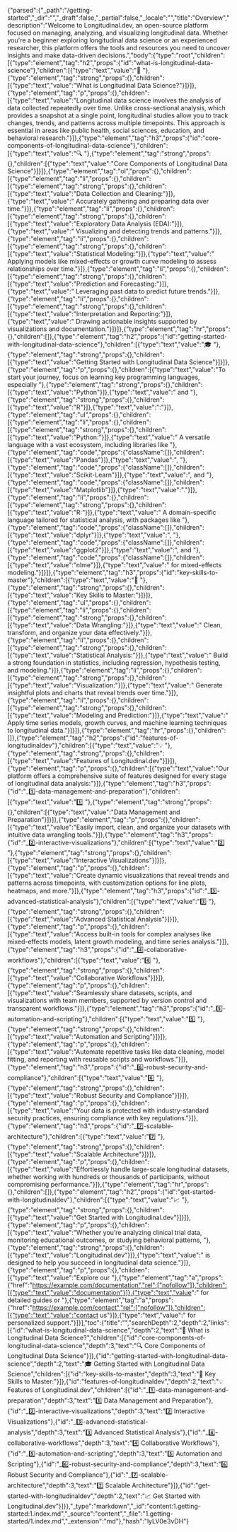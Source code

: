 {"parsed":{"_path":"/getting-started","_dir":"","_draft":false,"_partial":false,"_locale":"","title":"Overview","description":"Welcome to Longitudinal.dev, an open-source platform focused on managing, analyzing, and visualizing longitudinal data. Whether you're a beginner exploring longitudinal data science or an experienced researcher, this platform offers the tools and resources you need to uncover insights and make data-driven decisions.","body":{"type":"root","children":[{"type":"element","tag":"h2","props":{"id":"what-is-longitudinal-data-science"},"children":[{"type":"text","value":"🚀 "},{"type":"element","tag":"strong","props":{},"children":[{"type":"text","value":"What is Longitudinal Data Science?"}]}]},{"type":"element","tag":"p","props":{},"children":[{"type":"text","value":"Longitudinal data science involves the analysis of data collected repeatedly over time. Unlike cross-sectional analysis, which provides a snapshot at a single point, longitudinal studies allow you to track changes, trends, and patterns across multiple timepoints. This approach is essential in areas like public health, social sciences, education, and behavioral research."}]},{"type":"element","tag":"h3","props":{"id":"core-components-of-longitudinal-data-science"},"children":[{"type":"text","value":"🔍 "},{"type":"element","tag":"strong","props":{},"children":[{"type":"text","value":"Core Components of Longitudinal Data Science"}]}]},{"type":"element","tag":"ol","props":{},"children":[{"type":"element","tag":"li","props":{},"children":[{"type":"element","tag":"strong","props":{},"children":[{"type":"text","value":"Data Collection and Cleaning:"}]},{"type":"text","value":" Accurately gathering and preparing data over time."}]},{"type":"element","tag":"li","props":{},"children":[{"type":"element","tag":"strong","props":{},"children":[{"type":"text","value":"Exploratory Data Analysis (EDA):"}]},{"type":"text","value":" Visualizing and detecting trends and patterns."}]},{"type":"element","tag":"li","props":{},"children":[{"type":"element","tag":"strong","props":{},"children":[{"type":"text","value":"Statistical Modeling:"}]},{"type":"text","value":" Applying models like mixed-effects or growth curve modeling to assess relationships over time."}]},{"type":"element","tag":"li","props":{},"children":[{"type":"element","tag":"strong","props":{},"children":[{"type":"text","value":"Prediction and Forecasting:"}]},{"type":"text","value":" Leveraging past data to predict future trends."}]},{"type":"element","tag":"li","props":{},"children":[{"type":"element","tag":"strong","props":{},"children":[{"type":"text","value":"Interpretation and Reporting:"}]},{"type":"text","value":" Drawing actionable insights supported by visualizations and documentation."}]}]},{"type":"element","tag":"hr","props":{},"children":[]},{"type":"element","tag":"h2","props":{"id":"getting-started-with-longitudinal-data-science"},"children":[{"type":"text","value":"🎓 "},{"type":"element","tag":"strong","props":{},"children":[{"type":"text","value":"Getting Started with Longitudinal Data Science"}]}]},{"type":"element","tag":"p","props":{},"children":[{"type":"text","value":"To start your journey, focus on learning key programming languages, especially "},{"type":"element","tag":"strong","props":{},"children":[{"type":"text","value":"Python"}]},{"type":"text","value":" and "},{"type":"element","tag":"strong","props":{},"children":[{"type":"text","value":"R"}]},{"type":"text","value":":"}]},{"type":"element","tag":"ul","props":{},"children":[{"type":"element","tag":"li","props":{},"children":[{"type":"element","tag":"strong","props":{},"children":[{"type":"text","value":"Python:"}]},{"type":"text","value":" A versatile language with a vast ecosystem, including libraries like "},{"type":"element","tag":"code","props":{"className":[]},"children":[{"type":"text","value":"Pandas"}]},{"type":"text","value":", "},{"type":"element","tag":"code","props":{"className":[]},"children":[{"type":"text","value":"Scikit-Learn"}]},{"type":"text","value":", and "},{"type":"element","tag":"code","props":{"className":[]},"children":[{"type":"text","value":"Matplotlib"}]},{"type":"text","value":"."}]},{"type":"element","tag":"li","props":{},"children":[{"type":"element","tag":"strong","props":{},"children":[{"type":"text","value":"R:"}]},{"type":"text","value":" A domain-specific language tailored for statistical analysis, with packages like "},{"type":"element","tag":"code","props":{"className":[]},"children":[{"type":"text","value":"dplyr"}]},{"type":"text","value":", "},{"type":"element","tag":"code","props":{"className":[]},"children":[{"type":"text","value":"ggplot2"}]},{"type":"text","value":", and "},{"type":"element","tag":"code","props":{"className":[]},"children":[{"type":"text","value":"nlme"}]},{"type":"text","value":" for mixed-effects modeling."}]}]},{"type":"element","tag":"h3","props":{"id":"key-skills-to-master"},"children":[{"type":"text","value":"🧠 "},{"type":"element","tag":"strong","props":{},"children":[{"type":"text","value":"Key Skills to Master:"}]}]},{"type":"element","tag":"ul","props":{},"children":[{"type":"element","tag":"li","props":{},"children":[{"type":"element","tag":"strong","props":{},"children":[{"type":"text","value":"Data Wrangling:"}]},{"type":"text","value":" Clean, transform, and organize your data effectively."}]},{"type":"element","tag":"li","props":{},"children":[{"type":"element","tag":"strong","props":{},"children":[{"type":"text","value":"Statistical Analysis:"}]},{"type":"text","value":" Build a strong foundation in statistics, including regression, hypothesis testing, and modeling."}]},{"type":"element","tag":"li","props":{},"children":[{"type":"element","tag":"strong","props":{},"children":[{"type":"text","value":"Visualization:"}]},{"type":"text","value":" Generate insightful plots and charts that reveal trends over time."}]},{"type":"element","tag":"li","props":{},"children":[{"type":"element","tag":"strong","props":{},"children":[{"type":"text","value":"Modeling and Prediction:"}]},{"type":"text","value":" Apply time series models, growth curves, and machine learning techniques to longitudinal data."}]}]},{"type":"element","tag":"hr","props":{},"children":[]},{"type":"element","tag":"h2","props":{"id":"features-of-longitudinaldev"},"children":[{"type":"text","value":"💡 "},{"type":"element","tag":"strong","props":{},"children":[{"type":"text","value":"Features of Longitudinal.dev"}]}]},{"type":"element","tag":"p","props":{},"children":[{"type":"text","value":"Our platform offers a comprehensive suite of features designed for every stage of longitudinal data analysis:"}]},{"type":"element","tag":"h3","props":{"id":"_1️⃣-data-management-and-preparation"},"children":[{"type":"text","value":"1️⃣ "},{"type":"element","tag":"strong","props":{},"children":[{"type":"text","value":"Data Management and Preparation"}]}]},{"type":"element","tag":"p","props":{},"children":[{"type":"text","value":"Easily import, clean, and organize your datasets with intuitive data wrangling tools."}]},{"type":"element","tag":"h3","props":{"id":"_2️⃣-interactive-visualizations"},"children":[{"type":"text","value":"2️⃣ "},{"type":"element","tag":"strong","props":{},"children":[{"type":"text","value":"Interactive Visualizations"}]}]},{"type":"element","tag":"p","props":{},"children":[{"type":"text","value":"Create dynamic visualizations that reveal trends and patterns across timepoints, with customization options for line plots, heatmaps, and more."}]},{"type":"element","tag":"h3","props":{"id":"_3️⃣-advanced-statistical-analysis"},"children":[{"type":"text","value":"3️⃣ "},{"type":"element","tag":"strong","props":{},"children":[{"type":"text","value":"Advanced Statistical Analysis"}]}]},{"type":"element","tag":"p","props":{},"children":[{"type":"text","value":"Access built-in tools for complex analyses like mixed-effects models, latent growth modeling, and time series analysis."}]},{"type":"element","tag":"h3","props":{"id":"_4️⃣-collaborative-workflows"},"children":[{"type":"text","value":"4️⃣ "},{"type":"element","tag":"strong","props":{},"children":[{"type":"text","value":"Collaborative Workflows"}]}]},{"type":"element","tag":"p","props":{},"children":[{"type":"text","value":"Seamlessly share datasets, scripts, and visualizations with team members, supported by version control and transparent workflows."}]},{"type":"element","tag":"h3","props":{"id":"_5️⃣-automation-and-scripting"},"children":[{"type":"text","value":"5️⃣ "},{"type":"element","tag":"strong","props":{},"children":[{"type":"text","value":"Automation and Scripting"}]}]},{"type":"element","tag":"p","props":{},"children":[{"type":"text","value":"Automate repetitive tasks like data cleaning, model fitting, and reporting with reusable scripts and workflows."}]},{"type":"element","tag":"h3","props":{"id":"_6️⃣-robust-security-and-compliance"},"children":[{"type":"text","value":"6️⃣ "},{"type":"element","tag":"strong","props":{},"children":[{"type":"text","value":"Robust Security and Compliance"}]}]},{"type":"element","tag":"p","props":{},"children":[{"type":"text","value":"Your data is protected with industry-standard security practices, ensuring compliance with key regulations."}]},{"type":"element","tag":"h3","props":{"id":"_7️⃣-scalable-architecture"},"children":[{"type":"text","value":"7️⃣ "},{"type":"element","tag":"strong","props":{},"children":[{"type":"text","value":"Scalable Architecture"}]}]},{"type":"element","tag":"p","props":{},"children":[{"type":"text","value":"Effortlessly handle large-scale longitudinal datasets, whether working with hundreds or thousands of participants, without compromising performance."}]},{"type":"element","tag":"hr","props":{},"children":[]},{"type":"element","tag":"h2","props":{"id":"get-started-with-longitudinaldev"},"children":[{"type":"text","value":"📈 "},{"type":"element","tag":"strong","props":{},"children":[{"type":"text","value":"Get Started with Longitudinal.dev"}]}]},{"type":"element","tag":"p","props":{},"children":[{"type":"text","value":"Whether you’re analyzing clinical trial data, monitoring educational outcomes, or studying behavioral patterns, "},{"type":"element","tag":"strong","props":{},"children":[{"type":"text","value":"Longitudinal.dev"}]},{"type":"text","value":" is designed to help you succeed in longitudinal data science."}]},{"type":"element","tag":"p","props":{},"children":[{"type":"text","value":"Explore our "},{"type":"element","tag":"a","props":{"href":"https://example.com/documentation","rel":["nofollow"]},"children":[{"type":"text","value":"documentation"}]},{"type":"text","value":" for detailed guides or "},{"type":"element","tag":"a","props":{"href":"https://example.com/contact","rel":["nofollow"]},"children":[{"type":"text","value":"contact us"}]},{"type":"text","value":" for personalized support."}]}],"toc":{"title":"","searchDepth":2,"depth":2,"links":[{"id":"what-is-longitudinal-data-science","depth":2,"text":"🚀 What is Longitudinal Data Science?","children":[{"id":"core-components-of-longitudinal-data-science","depth":3,"text":"🔍 Core Components of Longitudinal Data Science"}]},{"id":"getting-started-with-longitudinal-data-science","depth":2,"text":"🎓 Getting Started with Longitudinal Data Science","children":[{"id":"key-skills-to-master","depth":3,"text":"🧠 Key Skills to Master:"}]},{"id":"features-of-longitudinaldev","depth":2,"text":"💡 Features of Longitudinal.dev","children":[{"id":"_1️⃣-data-management-and-preparation","depth":3,"text":"1️⃣ Data Management and Preparation"},{"id":"_2️⃣-interactive-visualizations","depth":3,"text":"2️⃣ Interactive Visualizations"},{"id":"_3️⃣-advanced-statistical-analysis","depth":3,"text":"3️⃣ Advanced Statistical Analysis"},{"id":"_4️⃣-collaborative-workflows","depth":3,"text":"4️⃣ Collaborative Workflows"},{"id":"_5️⃣-automation-and-scripting","depth":3,"text":"5️⃣ Automation and Scripting"},{"id":"_6️⃣-robust-security-and-compliance","depth":3,"text":"6️⃣ Robust Security and Compliance"},{"id":"_7️⃣-scalable-architecture","depth":3,"text":"7️⃣ Scalable Architecture"}]},{"id":"get-started-with-longitudinaldev","depth":2,"text":"📈 Get Started with Longitudinal.dev"}]}},"_type":"markdown","_id":"content:1.getting-started:1.index.md","_source":"content","_file":"1.getting-started/1.index.md","_extension":"md"},"hash":"lyLV0e3vDH"}